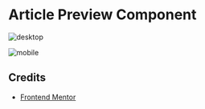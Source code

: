 # Article Preview Component

![desktop](https://user-images.githubusercontent.com/67356291/132895028-38851a10-a522-441e-b368-70fe13ae360e.png)

![mobile](https://user-images.githubusercontent.com/67356291/132895023-b98a120f-ec0a-4954-b8cc-228df617f2b7.png)

## Credits

- [Frontend Mentor](https://www.frontendmentor.io/challenges/article-preview-component-dYBN_pYFT)

